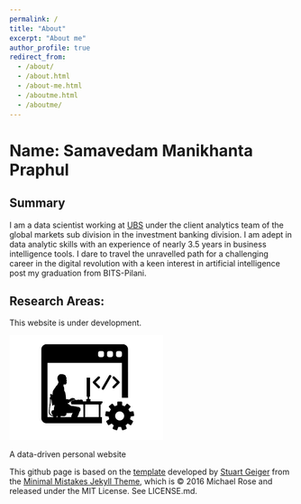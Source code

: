 ```yaml
---
permalink: /
title: "About"
excerpt: "About me"
author_profile: true
redirect_from: 
  - /about/
  - /about.html
  - /about-me.html
  - /aboutme.html
  - /aboutme/
---
```

Name: Samavedam Manikhanta Praphul
======
## Summary
I am a data scientist working at [UBS](https://www.ubs.com/) under the client analytics team of the global markets
sub division in the investment banking division. I am adept in data analytic skills with an experience of nearly 3.5
years in business intelligence tools. I dare to travel the unravelled path for a challenging career in the digital revolution with a keen interest in artificial
intelligence post my graduation from BITS-Pilani.      

## Research Areas:

This website is under development.   

![Site under development](../images/under_development.png )

























A data-driven personal website

This github page is based on the [template](https://academicpages.github.io/) developed by [Stuart Geiger](https://github.com/staeiou) from the [Minimal
 Mistakes Jekyll Theme](https://mmistakes.github.io/minimal-mistakes/), which is © 2016 Michael Rose and released under the MIT License. See LICENSE.md.
 